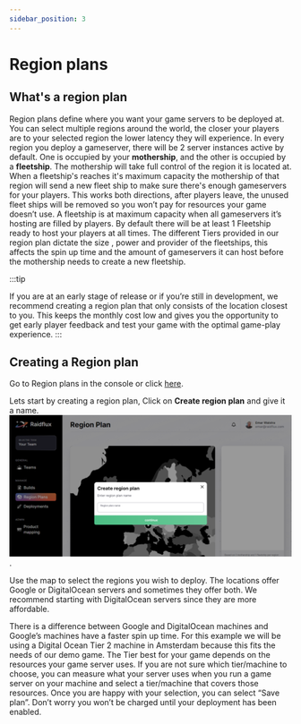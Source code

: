 ```yaml
---
sidebar_position: 3
---
```


# Region plans

## What's a region plan
Region plans define where you want your game servers to be deployed at. You can select multiple regions around the world, the closer your players are to your selected region the lower latency they will experience. In every region you deploy a gameserver, there will be 2 server instances active by default. One is occupied by your **mothership**, and the other is occupied by a **fleetship**. The mothership will take full control of the region it is located at. When a fleetship's reaches it's maximum capacity the mothership of that region will send a new fleet ship to make sure there's enough gameservers for your players. This works both directions, after players leave, the unused fleet ships will be removed so you won’t pay for resources your game doesn’t use. A fleetship is at maximum capacity when all gameservers it’s hosting are filled by players. By default there will be at least 1 Fleetship ready to host your players at all times. The different Tiers provided in our region plan dictate the size , power and provider of the fleetships, this affects the spin up time and the amount of gameservers it can host before the mothership needs to create a new fleetship.

:::tip

If you are at an early stage of release or if you’re still in development, we recommend creating a region plan that only consists of the location closest to you. This keeps the monthly cost low and gives you the opportunity to get early player feedback and test your game with the optimal game-play experience.
:::

## Creating a Region plan

Go to Region plans in the console or click [here](https://console.raidflux.com/dashboard/region-plans).

Lets start by creating a region plan, Click on **Create region plan** and give it a name.
![create region plan](./assets/create-region-plan.png).  

Use the map to select the regions you wish to deploy. The locations offer Google or DigitalOcean servers and sometimes they offer both. We recommend starting with DigitalOcean servers since they are more affordable.  

There is a difference between Google and DigitalOcean machines and Google’s machines have a faster spin up time. 
For this example we will be using a Digital Ocean Tier 2 machine in Amsterdam because this fits the needs of our demo game. 
The Tier best for your game depends on the resources your game server uses. If you are not sure which tier/machine to choose, you can measure what your server uses when you run a game server on your machine and select a tier/machine that covers those resources. 
Once you are happy with your selection, you can select “Save plan”. Don’t worry you won’t be charged until your deployment has been enabled.